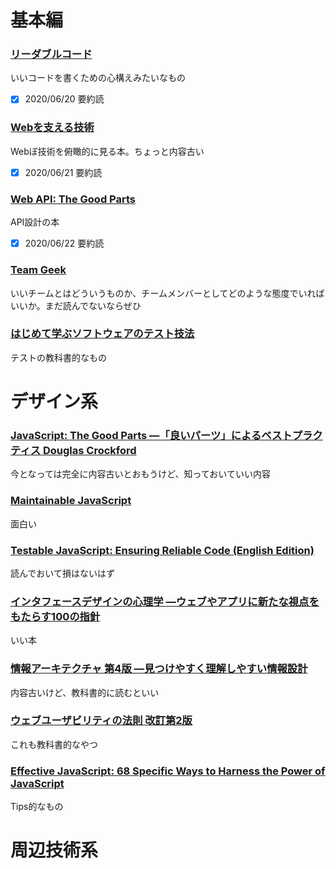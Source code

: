 # 基本編
### [リーダブルコード](https://www.amazon.co.jp/dp/4873115655/ref=cm_sw_em_r_mt_dp_U_R-s8EbGSYF073)

いいコードを書くための心構えみたいなもの

- [x] 2020/06/20 要約読

### [Webを支える技術](https://www.amazon.co.jp/dp/4774142042/ref=cm_sw_r_tw_dp_U_x_fat8Eb5P7B0HX)

Webぼ技術を俯瞰的に見る本。ちょっと内容古い

- [x] 2020/06/21 要約読

### [Web API: The Good Parts](https://www.amazon.co.jp/dp/4873116864/ref=cm_sw_r_tw_dp_U_x_xbt8Eb4FY6GCK)

API設計の本

- [x] 2020/06/22 要約読

### [Team Geek](https://www.amazon.co.jp/dp/4873116309/ref=cm_sw_r_tw_dp_U_x_eit8Eb72ZDTHH )

いいチームとはどういうものか、チームメンバーとしてどのような態度でいればいいか。まだ読んでないならぜひ

### [はじめて学ぶソフトウェアのテスト技法](https://www.amazon.co.jp/dp/B00HE8082Q/ref=cm_sw_r_tw_dp_U_x_sjt8EbVJ8JPCX)

テストの教科書的なもの

# デザイン系

### [JavaScript: The Good Parts ―「良いパーツ」によるベストプラクティス   Douglas Crockford ](https://www.amazon.co.jp/dp/4873113911/ref=cm_sw_r_tw_dp_U_x_Hkt8EbBKDY1SJ)

今となっては完全に内容古いとおもうけど、知っておいていい内容

### [Maintainable JavaScript](https://www.amazon.co.jp/dp/B0082CXEB0/ref=cm_sw_r_tw_dp_U_x_5lt8Eb7V0G3VC )

面白い

### [Testable JavaScript: Ensuring Reliable Code (English Edition) ](https://www.amazon.co.jp/dp/B00B1WLE92/ref=cm_sw_r_tw_dp_U_x_Lmt8Eb0BX1GDJ )

読んでおいて損はないはず

### [インタフェースデザインの心理学 ―ウェブやアプリに新たな視点をもたらす100の指針](https://www.amazon.co.jp/dp/4873115574/ref=cm_sw_r_tw_dp_U_x_tot8EbQEC8T2J)

いい本

### [情報アーキテクチャ 第4版 ―見つけやすく理解しやすい情報設計](https://www.amazon.co.jp/dp/4873117720/ref=cm_sw_r_tw_dp_U_x_vpt8EbVAV7NYH)

内容古いけど、教科書的に読むといい

### [ウェブユーザビリティの法則 改訂第2版](https://www.amazon.co.jp/dp/4797339098/ref=cm_sw_r_tw_dp_U_x_mqt8EbNPMZDDV)

これも教科書的なやつ

### [Effective JavaScript: 68 Specific Ways to Harness the Power of JavaScript](https://www.amazon.co.jp/dp/B00AC1RP14/ref=cm_sw_r_tw_dp_U_x_6qt8Eb4DFZP2P )

Tips的なもの

# 周辺技術系


